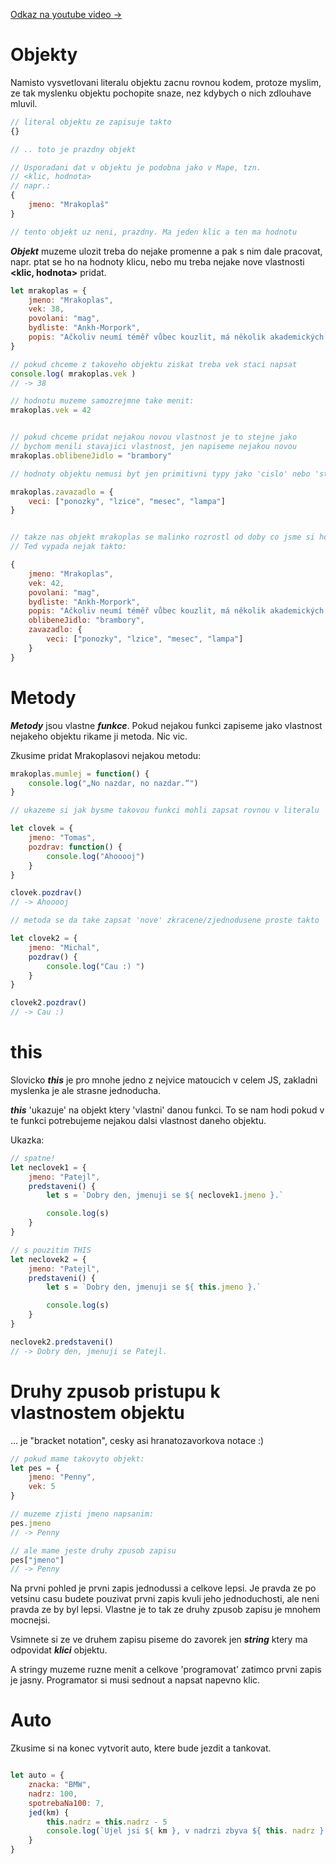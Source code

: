 [Odkaz na youtube video ->](https://www.youtube.com/watch?v=qk2Ao_dNP1k&list=PL62jh-_-s39rP2eTM6f4495QmvgcdtssP&index=8)


# Objekty

Namisto vysvetlovani literalu objektu zacnu rovnou kodem, protoze myslim, ze tak myslenku objektu pochopite snaze, nez kdybych o nich zdlouhave mluvil.

```js
// literal objektu ze zapisuje takto
{}

// .. toto je prazdny objekt

// Usporadani dat v objektu je podobna jako v Mape, tzn.
// <klic, hodnota>
// napr.:
{
    jmeno: "Mrakoplaš"
}

// tento objekt uz neni, prazdny. Ma jeden klic a ten ma hodnotu
```

***Objekt*** muzeme ulozit treba do nejake promenne a pak s nim dale pracovat, napr. ptat se ho na hodnoty klicu, nebo mu treba nejake nove vlastnosti **\<klic, hodnota\>** pridat.

```js
let mrakoplas = {
    jmeno: "Mrakoplas",
    vek: 38,
    povolani: "mag",
    bydliste: "Ankh-Morpork",
    popis: "Ačkoliv neumí téměř vůbec kouzlit, má několik akademických titulů z Neviditelné Univerzity"
}

// pokud chceme z takoveho objektu ziskat treba vek staci napsat
console.log( mrakoplas.vek )
// -> 38

// hodnotu muzeme samozrejmne take menit:
mrakoplas.vek = 42


// pokud chceme pridat nejakou novou vlastnost je to stejne jako
// bychom menili stavajici vlastnost, jen napiseme nejakou novou
mrakoplas.oblibeneJidlo = "brambory"

// hodnoty objektu nemusi byt jen primitivni typy jako 'cislo' nebo 'string'. Jako hodnotu muzeme zadat jakykoliv typ JS vcetne objektovych. Muzete teda narazit na objekt ktery ma 'v sobe' dalsi objekty, pole a funkce. Vlastne je to velmi bezne.

mrakoplas.zavazadlo = {
    veci: ["ponozky", "lzice", "mesec", "lampa"]
}


// takze nas objekt mrakoplas se malinko rozrostl od doby co jsme si ho poprve nadefinovali
// Ted vypada nejak takto:

{
    jmeno: "Mrakoplas",
    vek: 42,
    povolani: "mag",
    bydliste: "Ankh-Morpork",
    popis: "Ačkoliv neumí téměř vůbec kouzlit, má několik akademických titulů z Neviditelné Univerzity",
    oblibeneJidlo: "brambory",
    zavazadlo: {
        veci: ["ponozky", "lzice", "mesec", "lampa"]
    }
}
```


# Metody
***Metody*** jsou vlastne ***funkce***. Pokud nejakou funkci zapiseme jako vlastnost nejakeho objektu rikame ji metoda. Nic vic.

Zkusime pridat Mrakoplasovi nejakou metodu:

```js
mrakoplas.mumlej = function() {
    console.log("„No nazdar, no nazdar.“")
}   

// ukazeme si jak bysme takovou funkci mohli zapsat rovnou v literalu

let clovek = {
    jmeno: "Tomas",
    pozdrav: function() {
        console.log("Ahooooj")
    }
}

clovek.pozdrav() 
// -> Ahooooj

// metoda se da take zapsat 'nove' zkracene/zjednodusene proste takto

let clovek2 = {
    jmeno: "Michal",
    pozdrav() {
        console.log("Cau :) ")
    }
}

clovek2.pozdrav()
// -> Cau :)
```

# this
Slovicko ***this*** je pro mnohe jedno z nejvice matoucich v celem JS, zakladni myslenka je ale strasne jednoducha.

***this*** 'ukazuje' na objekt ktery 'vlastni' danou funkci.
To se nam hodi pokud v te funkci potrebujeme nejakou dalsi vlastnost daneho objektu. 

Ukazka: 

```js
// spatne!
let neclovek1 = {
    jmeno: "Patejl",
    predstaveni() {
        let s = `Dobry den, jmenuji se ${ neclovek1.jmeno }.`

        console.log(s)
    }
}

// s pouzitim THIS
let neclovek2 = {
    jmeno: "Patejl",
    predstaveni() {
        let s = `Dobry den, jmenuji se ${ this.jmeno }.`

        console.log(s)
    }
}

neclovek2.predstaveni()
// -> Dobry den, jmenuji se Patejl.
```


# Druhy zpusob pristupu k vlastnostem objektu

... je "bracket notation", cesky asi hranatozavorkova notace :)

```js
// pokud mame takovyto objekt:
let pes = {
    jmeno: "Penny",
    vek: 5
}

// muzeme zjisti jmeno napsanim:
pes.jmeno
// -> Penny

// ale mame jeste druhy zpusob zapisu
pes["jmeno"]
// -> Penny
```
Na prvni pohled je prvni zapis jednodussi a celkove lepsi. Je pravda ze po vetsinu casu budete pouzivat prvni zapis kvuli jeho jednoduchosti, ale neni pravda ze by byl lepsi. Vlastne je to tak ze druhy zpusob zapisu je mnohem mocnejsi.

Vsimnete si ze ve druhem zapisu piseme do zavorek jen ***string*** ktery ma odpovidat ***klici*** objektu.

A stringy muzeme ruzne menit a celkove 'programovat' zatimco prvni zapis je jasny. Programator si musi sednout a napsat napevno klic.



# Auto

Zkusime si na konec vytvorit auto, ktere bude jezdit a tankovat.

```js

let auto = {
    znacka: "BMW",
    nadrz: 100,
    spotrebaNa100: 7,
    jed(km) {
        this.nadrz = this.nadrz - 5
        console.log(`Ujel jsi ${ km }, v nadrzi zbyva ${ this. nadrz } litru.`)
    }
}
```